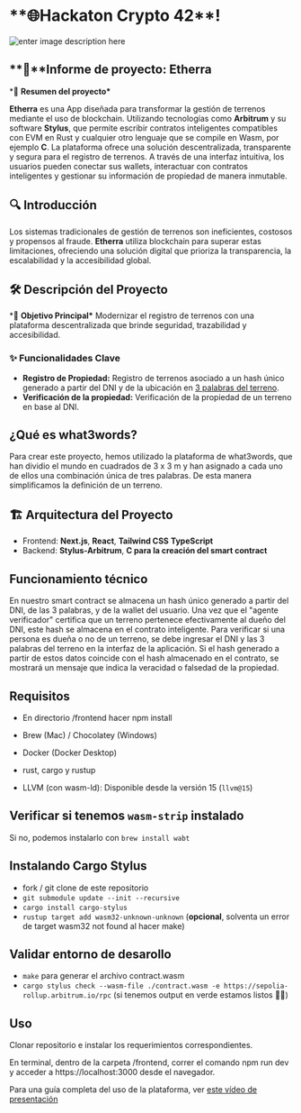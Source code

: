 # \***\*🌐Hackaton Crypto 42\*\***!

![enter image description here](https://i.imgur.com/SBdzVMx.png)

## **🚀**Informe de proyecto: Etherra

\*📝 **Resumen del proyecto\***

**Etherra** es una App diseñada para transformar la gestión de terrenos mediante el uso de blockchain. Utilizando tecnologías como **Arbitrum** y su software **Stylus**, que permite escribir contratos inteligentes compatibles con EVM en Rust y cualquier otro lenguaje que se compile en Wasm, por ejemplo **C**. La plataforma ofrece una solución descentralizada, transparente y segura para el registro de terrenos. A través de una interfaz intuitiva, los usuarios pueden conectar sus wallets, interactuar con contratos inteligentes y gestionar su información de propiedad de manera inmutable.

## 🔍 **Introducción**

Los sistemas tradicionales de gestión de terrenos son ineficientes, costosos y propensos al fraude. **Etherra** utiliza blockchain para superar estas limitaciones, ofreciendo una solución digital que prioriza la transparencia, la escalabilidad y la accesibilidad global.

## 🛠 **Descripción del Proyecto**

\*🎯 **Objetivo Principal\***
Modernizar el registro de terrenos con una plataforma descentralizada que brinde seguridad, trazabilidad y accesibilidad.

### ✨ **Funcionalidades Clave**

- **Registro de Propiedad:** Registro de terrenos asociado a un hash único generado a partir del DNI y de la ubicación en [3 palabras del terreno](https://what3words.com).
- **Verificación de la propiedad:** Verificación de la propiedad de un terreno en base al DNI.

## ¿Qué es what3words?

Para crear este proyecto, hemos utilizado la plataforma de what3words, que han dividio el mundo en cuadrados de 3 x 3 m y han asignado a cada uno de ellos una combinación única de tres palabras. De esta manera simplificamos la definición de un terreno.

## 🏗 **Arquitectura del Proyecto**

- Frontend: **Next.js**, **React**, **Tailwind CSS** **TypeScript**
- Backend: **Stylus-Arbitrum**, **C para la creación del smart contract**

## Funcionamiento técnico

En nuestro smart contract se almacena un hash único generado a partir del DNI, de las 3 palabras, y de la wallet del usuario. Una vez que el "agente verificador" certifica que un terreno pertenece efectivamente al dueño del DNI, este hash se almacena en el contrato inteligente. Para verificar si una persona es dueña o no de un terreno, se debe ingresar el DNI y las 3 palabras del terreno en la interfaz de la aplicación. Si el hash generado a partir de estos datos coincide con el hash almacenado en el contrato, se mostrará un mensaje que indica la veracidad o falsedad de la propiedad.

## Requisitos

- En directorio /frontend hacer npm install

- Brew (Mac) / Chocolatey (Windows)
- Docker (Docker Desktop)
- rust, cargo y rustup
- LLVM (con wasm-ld): Disponible desde la versión 15 (`llvm@15`)

## Verificar si tenemos `wasm-strip` instalado

Si no, podemos instalarlo con `brew install wabt`

## Instalando Cargo Stylus

- fork / git clone de este repositorio
- `git submodule update --init --recursive`
- `cargo install cargo-stylus`
- `rustup target add wasm32-unknown-unknown` (**opcional**, solventa un error de target wasm32 not found al hacer make)

## Validar entorno de desarollo

- `make` para generar el archivo contract.wasm
- `cargo stylus check --wasm-file ./contract.wasm -e https://sepolia-rollup.arbitrum.io/rpc` (si tenemos output en verde estamos listos 🚀🚀)

## Uso

Clonar repositorio e instalar los requerimientos correspondientes.

En terminal, dentro de la carpeta /frontend, correr el comando npm run dev y acceder a https://localhost:3000 desde el navegador.

Para una guía completa del uso de la plataforma, ver [este vídeo de presentación](https://drive.google.com/file/d/1yDz_Nr2yO_CSc-XQEv7vzj8kZyl5XolA/view)
